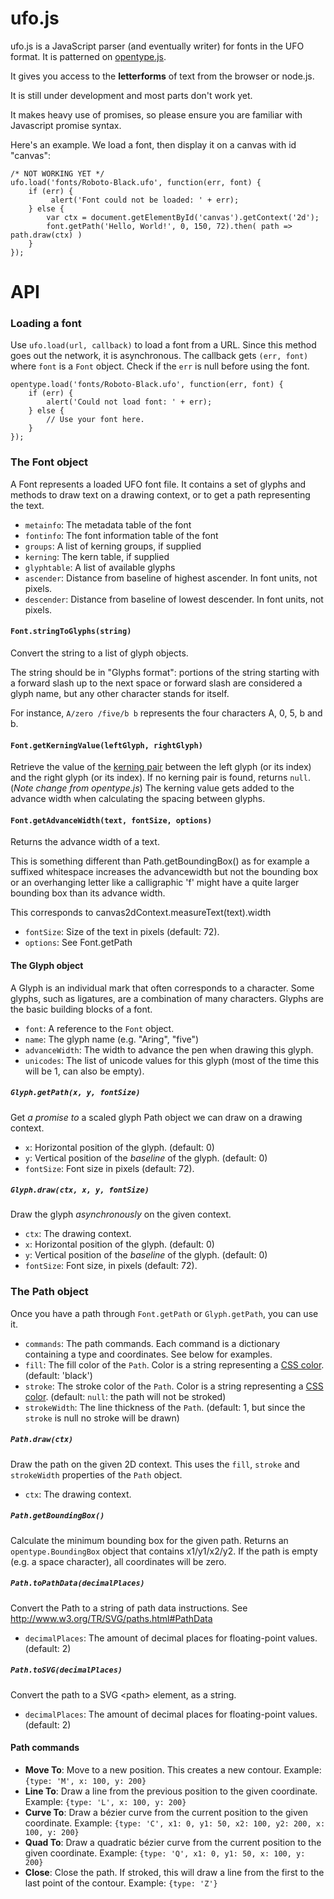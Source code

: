 ufo.js
======

ufo.js is a JavaScript parser (and eventually writer) for fonts in the UFO format. It is patterned on [opentype.js](https://www.github.com/nodebox/opentype.js).

It gives you access to the <strong>letterforms</strong> of text from the browser or node.js.

It is still under development and most parts don't work yet.

It makes heavy use of promises, so please ensure you are familiar with Javascript promise syntax.

Here's an example. We load a font, then display it on a canvas with id "canvas":

    /* NOT WORKING YET */
    ufo.load('fonts/Roboto-Black.ufo', function(err, font) {
        if (err) {
             alert('Font could not be loaded: ' + err);
        } else {
            var ctx = document.getElementById('canvas').getContext('2d');
            font.getPath('Hello, World!', 0, 150, 72).then( path => path.draw(ctx) )
        }
    });


API
===
### Loading a font
Use `ufo.load(url, callback)` to load a font from a URL. Since this method goes out the network, it is asynchronous.
The callback gets `(err, font)` where `font` is a `Font` object. Check if the `err` is null before using the font.

    opentype.load('fonts/Roboto-Black.ufo', function(err, font) {
        if (err) {
            alert('Could not load font: ' + err);
        } else {
            // Use your font here.
        }
    });

### The Font object

A Font represents a loaded UFO font file. It contains a set of glyphs and methods to draw text on a drawing context, or to get a path representing the text.

* `metainfo`: The metadata table of the font
* `fontinfo`: The font information table of the font
* `groups`: A list of kerning groups, if supplied
* `kerning`: The kern table, if supplied
* `glyphtable`: A list of available glyphs
* `ascender`: Distance from baseline of highest ascender. In font units, not pixels.
* `descender`: Distance from baseline of lowest descender. In font units, not pixels.

#### `Font.stringToGlyphs(string)`
Convert the string to a list of glyph objects.

The string should be in "Glyphs format": portions of the string starting with a forward slash up to the next space or forward slash are considered a glyph name, but any other character stands for itself.

For instance, `A/zero /five/b b` represents the four characters A, 0, 5, b and b.

#### `Font.getKerningValue(leftGlyph, rightGlyph)`
Retrieve the value of the [kerning pair](https://en.wikipedia.org/wiki/Kerning) between the left glyph (or its index) and the right glyph (or its index). If no kerning pair is found, returns `null`. (*Note change from opentype.js*) The kerning value gets added to the advance width when calculating the spacing between glyphs.

#### `Font.getAdvanceWidth(text, fontSize, options)`
Returns the advance width of a text.

This is something different than Path.getBoundingBox() as for example a
suffixed whitespace increases the advancewidth but not the bounding box
or an overhanging letter like a calligraphic 'f' might have a quite larger
bounding box than its advance width.

This corresponds to canvas2dContext.measureText(text).width
* `fontSize`: Size of the text in pixels (default: 72).
* `options`: See Font.getPath

#### The Glyph object
A Glyph is an individual mark that often corresponds to a character. Some glyphs, such as ligatures, are a combination of many characters. Glyphs are the basic building blocks of a font.

* `font`: A reference to the `Font` object.
* `name`: The glyph name (e.g. "Aring", "five")
* `advanceWidth`: The width to advance the pen when drawing this glyph.
* `unicodes`: The list of unicode values for this glyph (most of the time this will be 1, can also be empty).

##### `Glyph.getPath(x, y, fontSize)`
Get *a promise to* a scaled glyph Path object we can draw on a drawing context.
* `x`: Horizontal position of the glyph. (default: 0)
* `y`: Vertical position of the *baseline* of the glyph. (default: 0)
* `fontSize`: Font size in pixels (default: 72).

##### `Glyph.draw(ctx, x, y, fontSize)`
Draw the glyph *asynchronously* on the given context.
* `ctx`: The drawing context.
* `x`: Horizontal position of the glyph. (default: 0)
* `y`: Vertical position of the *baseline* of the glyph. (default: 0)
* `fontSize`: Font size, in pixels (default: 72).


### The Path object
Once you have a path through `Font.getPath` or `Glyph.getPath`, you can use it.

* `commands`: The path commands. Each command is a dictionary containing a type and coordinates. See below for examples.
* `fill`: The fill color of the `Path`. Color is a string representing a [CSS color](https://developer.mozilla.org/en-US/docs/Web/CSS/color_value). (default: 'black')
* `stroke`: The stroke color of the `Path`. Color is a string representing a [CSS color](https://developer.mozilla.org/en-US/docs/Web/CSS/color_value). (default: `null`: the path will not be stroked)
* `strokeWidth`: The line thickness of the `Path`. (default: 1, but since the `stroke` is null no stroke will be drawn)

##### `Path.draw(ctx)`
Draw the path on the given 2D context. This uses the `fill`, `stroke` and `strokeWidth` properties of the `Path` object.
* `ctx`: The drawing context.

##### `Path.getBoundingBox()`
Calculate the minimum bounding box for the given path. Returns an `opentype.BoundingBox` object that contains x1/y1/x2/y2.
If the path is empty (e.g. a space character), all coordinates will be zero.

##### `Path.toPathData(decimalPlaces)`
Convert the Path to a string of path data instructions.
See http://www.w3.org/TR/SVG/paths.html#PathData
* `decimalPlaces`: The amount of decimal places for floating-point values. (default: 2)

##### `Path.toSVG(decimalPlaces)`
Convert the path to a SVG &lt;path&gt; element, as a string.
* `decimalPlaces`: The amount of decimal places for floating-point values. (default: 2)

#### Path commands
* **Move To**: Move to a new position. This creates a new contour. Example: `{type: 'M', x: 100, y: 200}`
* **Line To**: Draw a line from the previous position to the given coordinate. Example: `{type: 'L', x: 100, y: 200}`
* **Curve To**: Draw a bézier curve from the current position to the given coordinate. Example: `{type: 'C', x1: 0, y1: 50, x2: 100, y2: 200, x: 100, y: 200}`
* **Quad To**: Draw a quadratic bézier curve from the current position to the given coordinate. Example: `{type: 'Q', x1: 0, y1: 50, x: 100, y: 200}`
* **Close**: Close the path. If stroked, this will draw a line from the first to the last point of the contour. Example: `{type: 'Z'}`
